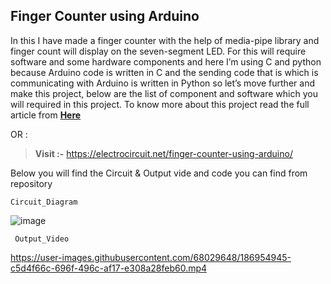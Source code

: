 ## Finger Counter using Arduino

In this I have made a finger counter with the help of media-pipe library and finger count will display on the seven-segment LED. For this will require software and some hardware components and here I’m using C and python because Arduino code is written in C and the sending code that is which is communicating with Arduino is written in Python so let’s move further and make this project, below are the list of component and software which you will required in this project. To know more about this project read the full article from [**Here**](https://electrocircuit.net/chrome-dinosaur-game-with-arduino/)



OR : 

>  **Visit :-** https://electrocircuit.net/finger-counter-using-arduino/

 
 

Below you will find the Circuit & Output vide and code you can find from repository
   

    Circuit_Diagram




![image](https://user-images.githubusercontent.com/68029648/186954246-bf6ddc32-74a4-4653-ae11-e81c9f893b27.png)



 

     Output_Video




https://user-images.githubusercontent.com/68029648/186954945-c5d4f66c-696f-496c-af17-e308a28feb60.mp4









